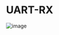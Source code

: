 # UART-RX
![image](https://user-images.githubusercontent.com/70806490/182038850-ee1c764a-7c08-47ba-bbb1-7c2bfcae999e.png)
